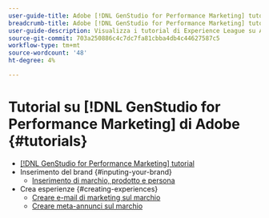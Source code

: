 ```yaml
---
user-guide-title: Adobe [!DNL GenStudio for Performance Marketing] tutorial
breadcrumb-title: Adobe [!DNL GenStudio for Performance Marketing] tutorial
user-guide-description: Visualizza i tutorial di Experience League su Adobe [!DNL GenStudio for Performance Marketing], una soluzione end-to-end per accelerare e semplificare la supply chain di contenuti con l'intelligenza artificiale generativa e l'automazione intelligente.
source-git-commit: 703a250886c4c7dc7fa81cbba4db4c44627587c5
workflow-type: tm+mt
source-wordcount: '48'
ht-degree: 4%

---
```



# Tutorial su [!DNL GenStudio for Performance Marketing] di Adobe {#tutorials}

+ [[!DNL GenStudio for Performance Marketing] tutorial](overview.md)
+ Inserimento del brand {#inputing-your-brand}
   + [Inserimento di marchio, prodotto e persona](./inputting-your-brand/inputting-brand-product-persona.md)
+ Crea esperienze {#creating-experiences}
   + [Creare e-mail di marketing sul marchio](./creating-experiences/creating-on-brand-emails.md)
   + [Creare meta-annunci sul marchio](./creating-experiences/creating-on-meta-ads.md)
